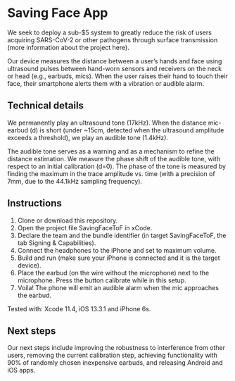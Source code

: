 # Saving Face App

We seek to deploy a sub-$5 system to greatly reduce the risk of users acquiring SARS-CoV-2 or other pathogens through surface transmission (more information about the project here).

Our device measures the distance between a user’s hands and face using ultrasound pulses between hand-worn sensors and receivers on the neck or head (e.g., earbuds, mics). When the user raises their hand to touch their face, their smartphone alerts them with a vibration or audible alarm.

## Technical details

We permanently play an ultrasound tone (17kHz). When the distance mic-earbud (d) is short (under ~15cm, detected when the ultrasound amplitude exceeds a threshold), we play an audible tone (1.4kHz).

The audible tone serves as a warning and as a mechanism to refine the distance estimation. We measure the phase shift of the audible tone, with respect to an initial calibration (d=0). The phase of the tone is measured by finding the maximum in the trace amplitude vs. time (with a precision of 7mm, due to the 44.1kHz sampling frequency).

## Instructions
1. Clone or download this repository.
2. Open the project file SavingFaceToF in xCode.
3. Declare the team and the bundle identifier (in target SavingFaceToF, the tab Signing & Capabilities).
4. Connect the headphones to the iPhone and set to maximum volume.
5. Build and run (make sure your iPhone is connected and it is the target device).
6. Place the earbud (on the wire without the microphone) next to the microphone. Press the button calibrate while in this setup.
7. Voila! The phone will emit an audible alarm when the mic approaches the earbud.

Tested with: Xcode 11.4, iOS 13.3.1 and iPhone 6s.

## Next steps

Our next steps include improving the robustness to interference from other users, removing the current calibration step, achieving functionality with 90% of randomly chosen inexpensive earbuds, and releasing Android and iOS apps.